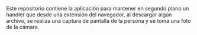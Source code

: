 Este repositorio contiene la aplicación para mantener en segundo plano un handler que desde una extensión del navegador, al descargar algún archivo, se realiza una captura de pantalla de la persona y se toma una foto de la cámara.
